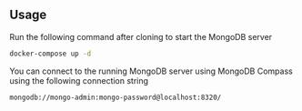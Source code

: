 ## Usage

Run the following command after cloning to start the MongoDB server

```bash
docker-compose up -d
```

You can connect to the running MongoDB server using MongoDB Compass using the following connection string

```bash
mongodb://mongo-admin:mongo-password@localhost:8320/
```

